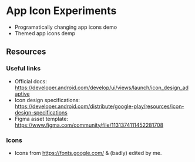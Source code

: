 # App Icon Experiments
- Programatically changing app icons demo
- Themed app icons demp

## Resources

### Useful links
- Official docs: https://developer.android.com/develop/ui/views/launch/icon_design_adaptive
- Icon design specifications: https://developer.android.com/distribute/google-play/resources/icon-design-specifications
- Figma asset template: https://www.figma.com/community/file/1131374111452281708

### Icons
- Icons from https://fonts.google.com/ & (badly) edited by me.
